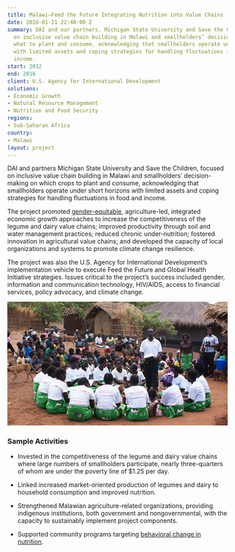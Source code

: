 ```yaml
---
title: Malawi—Feed the Future Integrating Nutrition into Value Chains
date: 2016-01-21 22:40:00 Z
summary: DAI and our partners, Michigan State University and Save the Children, focused
  on inclusive value chain building in Malawi and smallholders’ decision-making about
  what to plant and consume, acknowledging that smallholders operate under short horizons
  with limited assets and coping strategies for handling fluctuations in food and
  income.
start: 2012
end: 2016
client: U.S. Agency for International Development
solutions:
- Economic Growth
- Natural Resource Management
- Nutrition and Food Security
regions:
- Sub-Saharan Africa
country:
- Malawi
layout: project
---
```


DAI and partners Michigan State University and Save the Children, focused on inclusive value chain building in Malawi and smallholders’ decision-making on which crops to plant and consume, acknowledging that smallholders operate under short horizons with limited assets and coping strategies for handling fluctuations in food and income.

The project promoted [gender-equitable](http://dai-global-developments.com/articles/including-men-and-farmers-to-promote-nutrition-change-behaviors/), agriculture-led, integrated economic growth approaches to increase the competitiveness of the legume and dairy value chains; improved productivity through soil and water management practices; reduced chronic under-nutrition; fostered innovation in agricultural value chains; and developed the capacity of local organizations and systems to promote climate change resilience.

The project was also the U.S. Agency for International Development’s implementation vehicle to execute Feed the Future and Global Health Initiative strategies. Issues critical to the project’s success included gender, information and communication technology, HIV/AIDS, access to financial services, policy advocacy, and climate change.

![](/assets/images/projects/forweb.jpg)

### Sample Activities

* Invested in the competitiveness of the legume and dairy value chains where large numbers of smallholders participate, nearly three-quarters of whom are under the poverty line of $1.25 per day.

* Linked increased market-oriented production of legumes and dairy to household consumption and improved nutrition.

* Strengthened Malawian agriculture-related organizations, providing indigenous institutions, both government and nongovernmental, with the capacity to sustainably implement project components.

* Supported community programs targeting [behavioral change in nutrition](http://dai-global-developments.com/articles/indigenous-gardens-improving-nutrition-while-easing-the-load/).